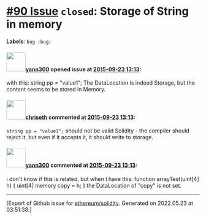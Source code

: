 # [\#90 Issue](https://github.com/ethereum/solidity/issues/90) `closed`: Storage of String in memory
**Labels**: `bug :bug:`


#### <img src="https://avatars.githubusercontent.com/u/6940742?v=4" width="50">[yann300](https://github.com/yann300) opened issue at [2015-09-23 13:13](https://github.com/ethereum/solidity/issues/90):

with this: 
string pp = "value1";
The DataLocation is indeed Storage, but the content seems to be stored in Memory.


#### <img src="https://avatars.githubusercontent.com/u/9073706?v=4" width="50">[chriseth](https://github.com/chriseth) commented at [2015-09-23 13:13](https://github.com/ethereum/solidity/issues/90#issuecomment-142617013):

`string pp = "value1";` should not be valid Solidity - the compiler should reject it, but even if it accepts it, it should write to storage.

#### <img src="https://avatars.githubusercontent.com/u/6940742?v=4" width="50">[yann300](https://github.com/yann300) commented at [2015-09-23 13:13](https://github.com/ethereum/solidity/issues/90#issuecomment-142842278):

i don't know if this is related, but when I have this: 
function arrayTest(uint[4] h)
{
    uint[4] memory copy = h;
}
the DataLocation of "copy" is not set.


-------------------------------------------------------------------------------



[Export of Github issue for [ethereum/solidity](https://github.com/ethereum/solidity). Generated on 2022.05.23 at 03:51:38.]
